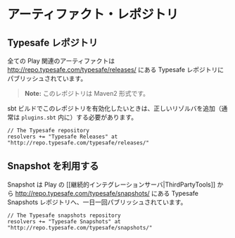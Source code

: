 <!-- translated -->
<!--
# Artifact repositories
-->
# アーティファクト・レポジトリ

<!--
## Typesafe repository
-->
## Typesafe レポジトリ

<!--
All Play artifacts are published to the Typesafe repository at <http://repo.typesafe.com/typesafe/releases/>.
-->
全ての Play 関連のアーティファクトは <http://repo.typesafe.com/typesafe/releases/> にある Typesafe レポジトリにパブリッシュされています。

<!--
> **Note:** it's a Maven2 compatible repository.
-->
> **Note:** このレポジトリは Maven2 形式です。

<!--
To enable it in your sbt build, you must add a proper resolver (typically in `plugins.sbt`):
-->
sbt ビルドでこのレポジトリを有効化したいときは、正しいリゾルバを追加（通常は `plugins.sbt` 内に）する必要があります。


```
// The Typesafe repository
resolvers += "Typesafe Releases" at "http://repo.typesafe.com/typesafe/releases/"
```

<!--
## Accessing snapshots
-->
## Snapshot を利用する

<!--
Snapshots are published daily from our [[Continuous Integration Server|ThirdPartyTools]] to the Typesafe snapshots repository at <http://repo.typesafe.com/typesafe/snapshots/>.
-->
Snapshot は Play の [[継続的インテグレーションサーバ|ThirdPartyTools]] から <http://repo.typesafe.com/typesafe/snapshots/> にある Typesafe Snapshots レポジトリへ、一日一回パブリッシュされています。

```
// The Typesafe snapshots repository
resolvers += "Typesafe Snapshots" at "http://repo.typesafe.com/typesafe/snapshots/"
```

